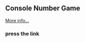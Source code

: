 ## Console Number Game
[More info...](https://www.youtube.com/watch?v=o-YBDTqX_ZU)

### press the link
